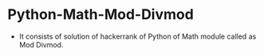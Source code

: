# Python-Math-Mod-Divmod
- It consists of solution of hackerrank of Python of Math module called as Mod Divmod.
